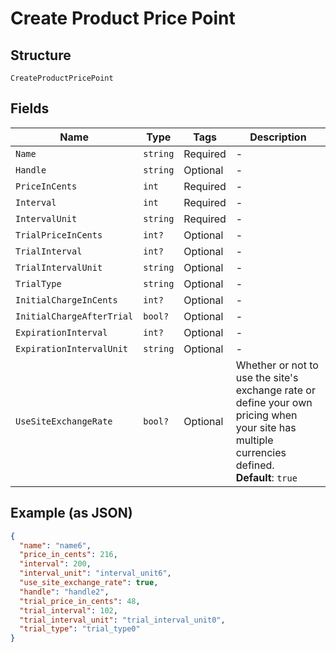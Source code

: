 
# Create Product Price Point

## Structure

`CreateProductPricePoint`

## Fields

| Name | Type | Tags | Description |
|  --- | --- | --- | --- |
| `Name` | `string` | Required | - |
| `Handle` | `string` | Optional | - |
| `PriceInCents` | `int` | Required | - |
| `Interval` | `int` | Required | - |
| `IntervalUnit` | `string` | Required | - |
| `TrialPriceInCents` | `int?` | Optional | - |
| `TrialInterval` | `int?` | Optional | - |
| `TrialIntervalUnit` | `string` | Optional | - |
| `TrialType` | `string` | Optional | - |
| `InitialChargeInCents` | `int?` | Optional | - |
| `InitialChargeAfterTrial` | `bool?` | Optional | - |
| `ExpirationInterval` | `int?` | Optional | - |
| `ExpirationIntervalUnit` | `string` | Optional | - |
| `UseSiteExchangeRate` | `bool?` | Optional | Whether or not to use the site's exchange rate or define your own pricing when your site has multiple currencies defined.<br>**Default**: `true` |

## Example (as JSON)

```json
{
  "name": "name6",
  "price_in_cents": 216,
  "interval": 200,
  "interval_unit": "interval_unit6",
  "use_site_exchange_rate": true,
  "handle": "handle2",
  "trial_price_in_cents": 48,
  "trial_interval": 102,
  "trial_interval_unit": "trial_interval_unit0",
  "trial_type": "trial_type0"
}
```

